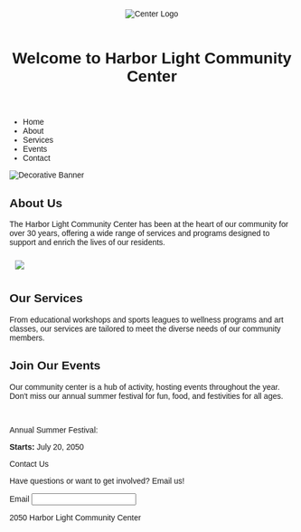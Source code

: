<!DOCTYPE html> 
<html lang="UTF-8"> 
<head> 
<title>Harbor Light Community Center</title>
</head> 

<body>
<font face="Arial, sans-serif">  
<header> 
<center>
<img src="https://edube.org/uploads/media/default/0001/04/logo.jpg" alt="Center 
Logo"><br><br>
<h1>Welcome to Harbor Light Community Center</h1>
</center> 
</header> 

<nav> 
<ul>
<li a="Home">Home</li>
<li a="About">About</li>
<li a="Services">Services</li>
<li a="Events">Events</li>
<li a="Contact">Contact</li> 
</ul>
</nav> 

<div class="banner"> 
<img src="https://edube.org/uploads/media/default/0001/04/decorative-banner.jpg" 
alt="Decorative Banner"> 
</div> 


<section> 
<div>
<main>
<h2><strong>About Us</strong></h2> 
<p>The Harbor Light Community Center has been at the heart of our community for over 
30 years, offering a wide range of services and programs designed to support and enrich the lives 
of our residents.</p> 
<p><img src="https://edube.org/uploads/media/default/0001/04/community-center.jpg" 
hspace="10" vspace="10"></p> 
</section>

<section> 
<h2><strong>Our Services</strong></h2> 
<p>From educational workshops and sports leagues to wellness programs and art classes, 
our services are tailored to meet the diverse needs of our community members.</p> 
</section> 

<section>
<h2><strong>Join Our Events</strong></h2> 
<p>Our community center is a hub of activity, hosting events throughout the year. Don't 
miss our annual summer festival for fun, food, and festivities for all ages.</p> 
<br> 
<p>Annual Summer Festival: </p>
<p><strong>Starts:</strong> July 20, 2050</p>
</section>
</main>

<footer> 
Contact Us
<p>Have questions or want to get involved? Email us!</p> 
<label>Email</label>
<input name="Email" id"Email">
<p>2050 Harbor Light Community Center</p>
</footer>
</font> 
</body>
</html>
